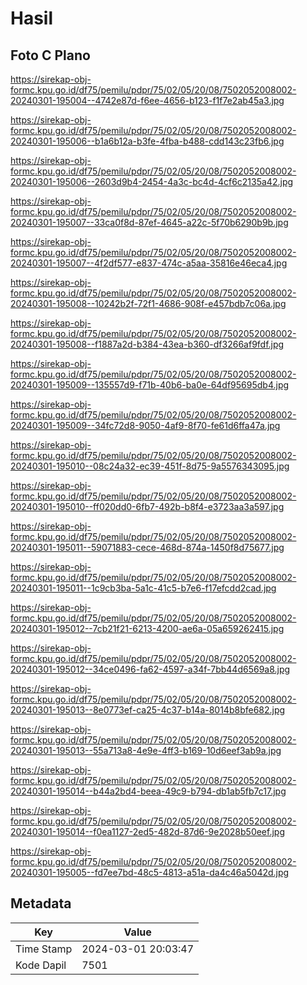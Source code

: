# Hasil

## Foto C Plano

https://sirekap-obj-formc.kpu.go.id/df75/pemilu/pdpr/75/02/05/20/08/7502052008002-20240301-195004--4742e87d-f6ee-4656-b123-f1f7e2ab45a3.jpg

https://sirekap-obj-formc.kpu.go.id/df75/pemilu/pdpr/75/02/05/20/08/7502052008002-20240301-195006--b1a6b12a-b3fe-4fba-b488-cdd143c23fb6.jpg

https://sirekap-obj-formc.kpu.go.id/df75/pemilu/pdpr/75/02/05/20/08/7502052008002-20240301-195006--2603d9b4-2454-4a3c-bc4d-4cf6c2135a42.jpg

https://sirekap-obj-formc.kpu.go.id/df75/pemilu/pdpr/75/02/05/20/08/7502052008002-20240301-195007--33ca0f8d-87ef-4645-a22c-5f70b6290b9b.jpg

https://sirekap-obj-formc.kpu.go.id/df75/pemilu/pdpr/75/02/05/20/08/7502052008002-20240301-195007--4f2df577-e837-474c-a5aa-35816e46eca4.jpg

https://sirekap-obj-formc.kpu.go.id/df75/pemilu/pdpr/75/02/05/20/08/7502052008002-20240301-195008--10242b2f-72f1-4686-908f-e457bdb7c06a.jpg

https://sirekap-obj-formc.kpu.go.id/df75/pemilu/pdpr/75/02/05/20/08/7502052008002-20240301-195008--f1887a2d-b384-43ea-b360-df3266af9fdf.jpg

https://sirekap-obj-formc.kpu.go.id/df75/pemilu/pdpr/75/02/05/20/08/7502052008002-20240301-195009--135557d9-f71b-40b6-ba0e-64df95695db4.jpg

https://sirekap-obj-formc.kpu.go.id/df75/pemilu/pdpr/75/02/05/20/08/7502052008002-20240301-195009--34fc72d8-9050-4af9-8f70-fe61d6ffa47a.jpg

https://sirekap-obj-formc.kpu.go.id/df75/pemilu/pdpr/75/02/05/20/08/7502052008002-20240301-195010--08c24a32-ec39-451f-8d75-9a5576343095.jpg

https://sirekap-obj-formc.kpu.go.id/df75/pemilu/pdpr/75/02/05/20/08/7502052008002-20240301-195010--ff020dd0-6fb7-492b-b8f4-e3723aa3a597.jpg

https://sirekap-obj-formc.kpu.go.id/df75/pemilu/pdpr/75/02/05/20/08/7502052008002-20240301-195011--59071883-cece-468d-874a-1450f8d75677.jpg

https://sirekap-obj-formc.kpu.go.id/df75/pemilu/pdpr/75/02/05/20/08/7502052008002-20240301-195011--1c9cb3ba-5a1c-41c5-b7e6-f17efcdd2cad.jpg

https://sirekap-obj-formc.kpu.go.id/df75/pemilu/pdpr/75/02/05/20/08/7502052008002-20240301-195012--7cb21f21-6213-4200-ae6a-05a659262415.jpg

https://sirekap-obj-formc.kpu.go.id/df75/pemilu/pdpr/75/02/05/20/08/7502052008002-20240301-195012--34ce0496-fa62-4597-a34f-7bb44d6569a8.jpg

https://sirekap-obj-formc.kpu.go.id/df75/pemilu/pdpr/75/02/05/20/08/7502052008002-20240301-195013--8e0773ef-ca25-4c37-b14a-8014b8bfe682.jpg

https://sirekap-obj-formc.kpu.go.id/df75/pemilu/pdpr/75/02/05/20/08/7502052008002-20240301-195013--55a713a8-4e9e-4ff3-b169-10d6eef3ab9a.jpg

https://sirekap-obj-formc.kpu.go.id/df75/pemilu/pdpr/75/02/05/20/08/7502052008002-20240301-195014--b44a2bd4-beea-49c9-b794-db1ab5fb7c17.jpg

https://sirekap-obj-formc.kpu.go.id/df75/pemilu/pdpr/75/02/05/20/08/7502052008002-20240301-195014--f0ea1127-2ed5-482d-87d6-9e2028b50eef.jpg

https://sirekap-obj-formc.kpu.go.id/df75/pemilu/pdpr/75/02/05/20/08/7502052008002-20240301-195005--fd7ee7bd-48c5-4813-a51a-da4c46a5042d.jpg


## Metadata

| Key        | Value               |
| ---------- | ------------------- |
| Time Stamp | 2024-03-01 20:03:47 |
| Kode Dapil | 7501                |



